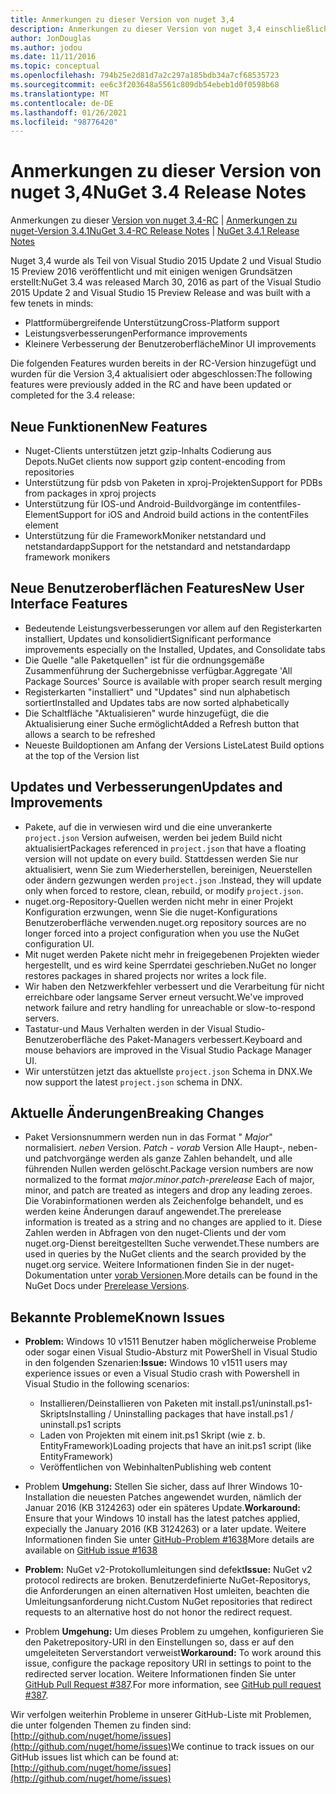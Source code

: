 ```yaml
---
title: Anmerkungen zu dieser Version von nuget 3,4
description: Anmerkungen zu dieser Version von nuget 3,4 einschließlich bekannter Probleme, Fehlerbehebungen, hinzugefügter Features und dcrs.
author: JonDouglas
ms.author: jodou
ms.date: 11/11/2016
ms.topic: conceptual
ms.openlocfilehash: 794b25e2d81d7a2c297a185bdb34a7cf68535723
ms.sourcegitcommit: ee6c3f203648a5561c809db54ebeb1d0f0598b68
ms.translationtype: MT
ms.contentlocale: de-DE
ms.lasthandoff: 01/26/2021
ms.locfileid: "98776420"
---
```

# <a name="nuget-34-release-notes"></a><span data-ttu-id="5c715-103">Anmerkungen zu dieser Version von nuget 3,4</span><span class="sxs-lookup"><span data-stu-id="5c715-103">NuGet 3.4 Release Notes</span></span>

<span data-ttu-id="5c715-104">Anmerkungen zu dieser [Version von nuget 3,4-RC](../release-notes/nuget-3.4-RC.md)  |  [Anmerkungen zu nuget-Version 3.4.1](../release-notes/nuget-3.4.1.md)</span><span class="sxs-lookup"><span data-stu-id="5c715-104">[NuGet 3.4-RC Release Notes](../release-notes/nuget-3.4-RC.md) | [NuGet 3.4.1 Release Notes](../release-notes/nuget-3.4.1.md)</span></span>

<span data-ttu-id="5c715-105">Nuget 3,4 wurde als Teil von Visual Studio 2015 Update 2 und Visual Studio 15 Preview 2016 veröffentlicht und mit einigen wenigen Grundsätzen erstellt:</span><span class="sxs-lookup"><span data-stu-id="5c715-105">NuGet 3.4 was released March 30, 2016 as part of the Visual Studio 2015 Update 2 and Visual Studio 15 Preview Release and was built with a few tenets in minds:</span></span>

* <span data-ttu-id="5c715-106">Plattformübergreifende Unterstützung</span><span class="sxs-lookup"><span data-stu-id="5c715-106">Cross-Platform support</span></span>
* <span data-ttu-id="5c715-107">Leistungsverbesserungen</span><span class="sxs-lookup"><span data-stu-id="5c715-107">Performance improvements</span></span>
* <span data-ttu-id="5c715-108">Kleinere Verbesserung der Benutzeroberfläche</span><span class="sxs-lookup"><span data-stu-id="5c715-108">Minor UI improvements</span></span>

<span data-ttu-id="5c715-109">Die folgenden Features wurden bereits in der RC-Version hinzugefügt und wurden für die Version 3,4 aktualisiert oder abgeschlossen:</span><span class="sxs-lookup"><span data-stu-id="5c715-109">The following features were previously added in the RC and have been updated or completed for the 3.4 release:</span></span>

## <a name="new-features"></a><span data-ttu-id="5c715-110">Neue Funktionen</span><span class="sxs-lookup"><span data-stu-id="5c715-110">New Features</span></span>

* <span data-ttu-id="5c715-111">Nuget-Clients unterstützen jetzt gzip-Inhalts Codierung aus Depots.</span><span class="sxs-lookup"><span data-stu-id="5c715-111">NuGet clients now support gzip content-encoding from repositories</span></span>
* <span data-ttu-id="5c715-112">Unterstützung für pdsb von Paketen in xproj-Projekten</span><span class="sxs-lookup"><span data-stu-id="5c715-112">Support for PDBs from packages in xproj projects</span></span>
* <span data-ttu-id="5c715-113">Unterstützung für IOS-und Android-Buildvorgänge im contentfiles-Element</span><span class="sxs-lookup"><span data-stu-id="5c715-113">Support for iOS and Android build actions in the contentFiles element</span></span>
* <span data-ttu-id="5c715-114">Unterstützung für die FrameworkMoniker netstandard und netstandardapp</span><span class="sxs-lookup"><span data-stu-id="5c715-114">Support for the netstandard and netstandardapp framework monikers</span></span>

## <a name="new-user-interface-features"></a><span data-ttu-id="5c715-115">Neue Benutzeroberflächen Features</span><span class="sxs-lookup"><span data-stu-id="5c715-115">New User Interface Features</span></span>

* <span data-ttu-id="5c715-116">Bedeutende Leistungsverbesserungen vor allem auf den Registerkarten installiert, Updates und konsolidiert</span><span class="sxs-lookup"><span data-stu-id="5c715-116">Significant performance improvements especially on the Installed, Updates, and Consolidate tabs</span></span>
* <span data-ttu-id="5c715-117">Die Quelle "alle Paketquellen" ist für die ordnungsgemäße Zusammenführung der Suchergebnisse verfügbar.</span><span class="sxs-lookup"><span data-stu-id="5c715-117">Aggregate 'All Package Sources' Source is available with proper search result merging</span></span>
* <span data-ttu-id="5c715-118">Registerkarten "installiert" und "Updates" sind nun alphabetisch sortiert</span><span class="sxs-lookup"><span data-stu-id="5c715-118">Installed and Updates tabs are now sorted alphabetically</span></span>
* <span data-ttu-id="5c715-119">Die Schaltfläche "Aktualisieren" wurde hinzugefügt, die die Aktualisierung einer Suche ermöglicht</span><span class="sxs-lookup"><span data-stu-id="5c715-119">Added a Refresh button that allows a search to be refreshed</span></span>
* <span data-ttu-id="5c715-120">Neueste Buildoptionen am Anfang der Versions Liste</span><span class="sxs-lookup"><span data-stu-id="5c715-120">Latest Build options at the top of the Version list</span></span>

## <a name="updates-and-improvements"></a><span data-ttu-id="5c715-121">Updates und Verbesserungen</span><span class="sxs-lookup"><span data-stu-id="5c715-121">Updates and Improvements</span></span>

* <span data-ttu-id="5c715-122">Pakete, auf die in verwiesen wird und die eine unverankerte `project.json` Version aufweisen, werden bei jedem Build nicht aktualisiert</span><span class="sxs-lookup"><span data-stu-id="5c715-122">Packages referenced in `project.json` that have a floating version will not update on every build.</span></span> <span data-ttu-id="5c715-123">Stattdessen werden Sie nur aktualisiert, wenn Sie zum Wiederherstellen, bereinigen, Neuerstellen oder ändern gezwungen werden `project.json` .</span><span class="sxs-lookup"><span data-stu-id="5c715-123">Instead, they will update only when forced to restore, clean, rebuild, or modify `project.json`.</span></span>
* <span data-ttu-id="5c715-124">nuget.org-Repository-Quellen werden nicht mehr in einer Projekt Konfiguration erzwungen, wenn Sie die nuget-Konfigurations Benutzeroberfläche verwenden.</span><span class="sxs-lookup"><span data-stu-id="5c715-124">nuget.org repository sources are no longer forced into a project configuration when you use the NuGet configuration UI.</span></span>
* <span data-ttu-id="5c715-125">Mit nuget werden Pakete nicht mehr in freigegebenen Projekten wieder hergestellt, und es wird keine Sperrdatei geschrieben.</span><span class="sxs-lookup"><span data-stu-id="5c715-125">NuGet no longer restores packages in shared projects nor writes a lock file.</span></span>
* <span data-ttu-id="5c715-126">Wir haben den Netzwerkfehler verbessert und die Verarbeitung für nicht erreichbare oder langsame Server erneut versucht.</span><span class="sxs-lookup"><span data-stu-id="5c715-126">We've improved network failure and retry handling for unreachable or slow-to-respond servers.</span></span>
* <span data-ttu-id="5c715-127">Tastatur-und Maus Verhalten werden in der Visual Studio-Benutzeroberfläche des Paket-Managers verbessert.</span><span class="sxs-lookup"><span data-stu-id="5c715-127">Keyboard and mouse behaviors are improved in the Visual Studio Package Manager UI.</span></span>
* <span data-ttu-id="5c715-128">Wir unterstützen jetzt das aktuellste `project.json` Schema in DNX.</span><span class="sxs-lookup"><span data-stu-id="5c715-128">We now support the latest `project.json` schema in DNX.</span></span>

## <a name="breaking-changes"></a><span data-ttu-id="5c715-129">Aktuelle Änderungen</span><span class="sxs-lookup"><span data-stu-id="5c715-129">Breaking Changes</span></span>

* <span data-ttu-id="5c715-130">Paket Versionsnummern werden nun in das Format " *Major*" normalisiert. *neben* Version. *Patch* - *vorab* Version   Alle Haupt-, neben-und patchvorgänge werden als ganze Zahlen behandelt, und alle führenden Nullen werden gelöscht.</span><span class="sxs-lookup"><span data-stu-id="5c715-130">Package version numbers are now normalized to the format *major*.*minor*.*patch*-*prerelease*   Each of major, minor, and patch are treated as integers and drop any leading zeroes.</span></span>  <span data-ttu-id="5c715-131">Die Vorabinformationen werden als Zeichenfolge behandelt, und es werden keine Änderungen darauf angewendet.</span><span class="sxs-lookup"><span data-stu-id="5c715-131">The prerelease information is treated as a string and no changes are applied to it.</span></span> <span data-ttu-id="5c715-132">Diese Zahlen werden in Abfragen von den nuget-Clients und der vom nuget.org-Dienst bereitgestellten Suche verwendet.</span><span class="sxs-lookup"><span data-stu-id="5c715-132">These numbers are used in queries by the NuGet clients and the search provided by the nuget.org service.</span></span>  <span data-ttu-id="5c715-133">Weitere Informationen finden Sie in der nuget-Dokumentation unter [vorab Versionen](../create-packages/prerelease-packages.md).</span><span class="sxs-lookup"><span data-stu-id="5c715-133">More details can be found in the NuGet Docs under [Prerelease Versions](../create-packages/prerelease-packages.md).</span></span>

## <a name="known-issues"></a><span data-ttu-id="5c715-134">Bekannte Probleme</span><span class="sxs-lookup"><span data-stu-id="5c715-134">Known Issues</span></span>

* <span data-ttu-id="5c715-135">**Problem:** Windows 10 v1511 Benutzer haben möglicherweise Probleme oder sogar einen Visual Studio-Absturz mit PowerShell in Visual Studio in den folgenden Szenarien:</span><span class="sxs-lookup"><span data-stu-id="5c715-135">**Issue:** Windows 10 v1511 users may experience issues or even a Visual Studio crash with Powershell in Visual Studio in the following scenarios:</span></span>
    * <span data-ttu-id="5c715-136">Installieren/Deinstallieren von Paketen mit install.ps1/uninstall.ps1-Skripts</span><span class="sxs-lookup"><span data-stu-id="5c715-136">Installing / Uninstalling packages that have install.ps1 / uninstall.ps1 scripts</span></span>
    * <span data-ttu-id="5c715-137">Laden von Projekten mit einem init.ps1 Skript (wie z. b. EntityFramework)</span><span class="sxs-lookup"><span data-stu-id="5c715-137">Loading projects that have an init.ps1 script (like EntityFramework)</span></span>
    * <span data-ttu-id="5c715-138">Veröffentlichen von Webinhalten</span><span class="sxs-lookup"><span data-stu-id="5c715-138">Publishing web content</span></span>

* <span data-ttu-id="5c715-139">Problem **Umgehung:** Stellen Sie sicher, dass auf Ihrer Windows 10-Installation die neuesten Patches angewendet wurden, nämlich der Januar 2016 (KB 3124263) oder ein späteres Update.</span><span class="sxs-lookup"><span data-stu-id="5c715-139">**Workaround:** Ensure that your Windows 10 install has the latest patches applied, expecially the January 2016 (KB 3124263) or a later update.</span></span>  <span data-ttu-id="5c715-140">Weitere Informationen finden Sie unter [GitHub-Problem #1638](http://github.com/nuget/home/issues/1638)</span><span class="sxs-lookup"><span data-stu-id="5c715-140">More details are available on [GitHub issue #1638](http://github.com/nuget/home/issues/1638)</span></span>

* <span data-ttu-id="5c715-141">**Problem:** NuGet v2-Protokollumleitungen sind defekt</span><span class="sxs-lookup"><span data-stu-id="5c715-141">**Issue:** NuGet v2 protocol redirects are broken.</span></span>
<span data-ttu-id="5c715-142">Benutzerdefinierte NuGet-Repositorys, die Anforderungen an einen alternativen Host umleiten, beachten die Umleitungsanforderung nicht.</span><span class="sxs-lookup"><span data-stu-id="5c715-142">Custom NuGet repositories that redirect requests to an alternative host do not honor the redirect request.</span></span>
* <span data-ttu-id="5c715-143">Problem **Umgehung:**  Um dieses Problem zu umgehen, konfigurieren Sie den Paketrepository-URI in den Einstellungen so, dass er auf den umgeleiteten Serverstandort verweist</span><span class="sxs-lookup"><span data-stu-id="5c715-143">**Workaround:**  To work around this issue, configure the package repository URI in settings to point to the redirected server location.</span></span>
<span data-ttu-id="5c715-144">Weitere Informationen finden Sie unter [GitHub Pull Request #387](https://github.com/NuGet/NuGet.Client/pull/387).</span><span class="sxs-lookup"><span data-stu-id="5c715-144">For more information, see [GitHub pull request #387](https://github.com/NuGet/NuGet.Client/pull/387).</span></span>

<span data-ttu-id="5c715-145">Wir verfolgen weiterhin Probleme in unserer GitHub-Liste mit Problemen, die unter folgenden Themen zu finden sind: [http://github.com/nuget/home/issues](http://github.com/nuget/home/issues)</span><span class="sxs-lookup"><span data-stu-id="5c715-145">We continue to track issues on our GitHub issues list which can be found at: [http://github.com/nuget/home/issues](http://github.com/nuget/home/issues)</span></span>